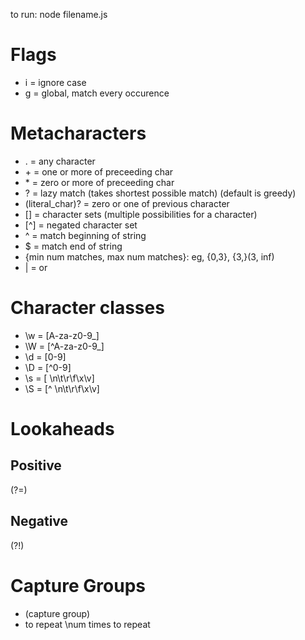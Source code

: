 to run: node filename.js

# Flags
* i = ignore case
* g = global, match every occurence

# Metacharacters
* . = any character
* \+ = one or more of preceeding char
* \* = zero or more of preceeding char
* ? = lazy match (takes shortest possible match) (default is greedy)
* (literal_char)? = zero or one of previous character
* [] = character sets (multiple possibilities for a character)
* [^] = negated character set
* ^ = match beginning of string
* $ = match end of string
* {min num matches, max num matches}: eg, {0,3}, {3,}(3, inf)
* | = or

# Character classes
* \w = [A-za-z0-9_]
* \W = [^A-za-z0-9_]
* \d = [0-9]
* \D = [^0-9]
* \s = [ \n\t\r\f\x\v]
* \S = [^ \n\t\r\f\x\v]

# Lookaheads
## Positive
(?=)
## Negative
(?!)

# Capture Groups
* (capture group)
* to repeat \\num times to repeat
